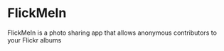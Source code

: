 # FlickMeIn
FlickMeIn is a photo sharing app that allows anonymous contributors to your Flickr albums
